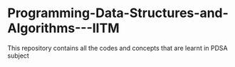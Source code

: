 # Programming-Data-Structures-and-Algorithms---IITM
This repository contains all the codes and concepts that are learnt in PDSA subject
